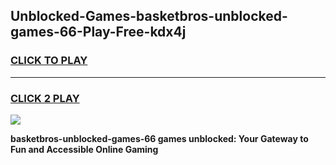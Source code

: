 
## Unblocked-Games-basketbros-unblocked-games-66-Play-Free-kdx4j
<h3>
<a href="https://premium76.site?title=basketbros-unblocked-games-66&ref=10A">CLICK TO PLAY</a></h3>
<hr>

<h3>
<a href="https://premium76.site?title=basketbros-unblocked-games-66&ref=10A">CLICK 2 PLAY</a>
  
</h3>

<a href="https://premium76.site?title=basketbros-unblocked-games-66&ref=10A"><img src="https://clearcache.store/games.png"></a>


**basketbros-unblocked-games-66 games unblocked: Your Gateway to Fun and Accessible Online Gaming**
